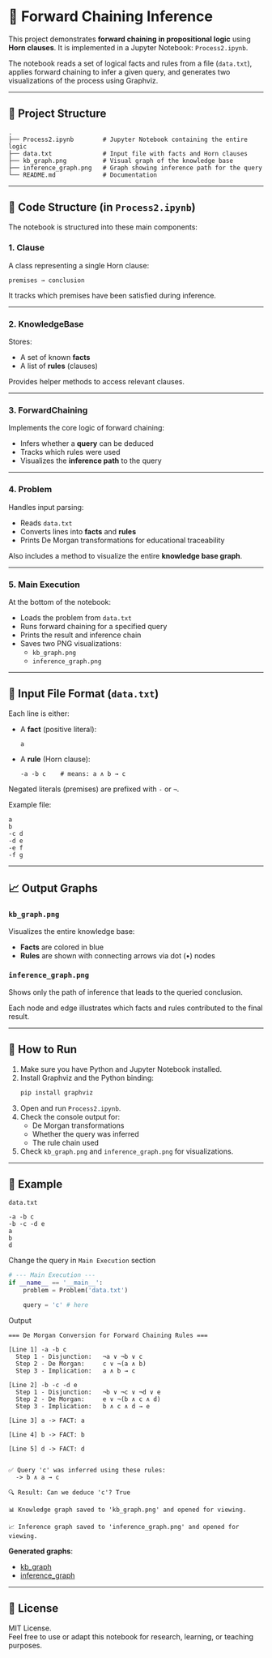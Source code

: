 # 🔁 Forward Chaining Inference

This project demonstrates **forward chaining in propositional logic** using **Horn clauses**. It is implemented in a Jupyter Notebook: `Process2.ipynb`.

The notebook reads a set of logical facts and rules from a file (`data.txt`), applies forward chaining to infer a given query, and generates two visualizations of the process using Graphviz.

---

## 📂 Project Structure

```
.
├── Process2.ipynb        # Jupyter Notebook containing the entire logic
├── data.txt              # Input file with facts and Horn clauses
├── kb_graph.png          # Visual graph of the knowledge base
├── inference_graph.png   # Graph showing inference path for the query
└── README.md             # Documentation
```

---

## 📘 Code Structure (in `Process2.ipynb`)

The notebook is structured into these main components:

### 1. **Clause**
A class representing a single Horn clause:  
```text
premises → conclusion
```
It tracks which premises have been satisfied during inference.

---

### 2. **KnowledgeBase**
Stores:
- A set of known **facts**
- A list of **rules** (clauses)

Provides helper methods to access relevant clauses.

---

### 3. **ForwardChaining**
Implements the core logic of forward chaining:
- Infers whether a **query** can be deduced
- Tracks which rules were used
- Visualizes the **inference path** to the query

---

### 4. **Problem**
Handles input parsing:
- Reads `data.txt`
- Converts lines into **facts** and **rules**
- Prints De Morgan transformations for educational traceability

Also includes a method to visualize the entire **knowledge base graph**.

---

### 5. **Main Execution**
At the bottom of the notebook:
- Loads the problem from `data.txt`
- Runs forward chaining for a specified query
- Prints the result and inference chain
- Saves two PNG visualizations:
  - `kb_graph.png`
  - `inference_graph.png`

---

## 🧾 Input File Format (`data.txt`)

Each line is either:
- A **fact** (positive literal):  
  ```
  a
  ```
- A **rule** (Horn clause):  
  ```
  -a -b c    # means: a ∧ b → c
  ```

Negated literals (premises) are prefixed with `-` or `¬`.

Example file:

```
a
b
-c d
-d e
-e f
-f g
```

---

## 📈 Output Graphs

### `kb_graph.png`
Visualizes the entire knowledge base:
- **Facts** are colored in blue
- **Rules** are shown with connecting arrows via dot (•) nodes

### `inference_graph.png`
Shows only the path of inference that leads to the queried conclusion.

Each node and edge illustrates which facts and rules contributed to the final result.

---

## 🚀 How to Run

1. Make sure you have Python and Jupyter Notebook installed.
2. Install Graphviz and the Python binding:
   ```bash
   pip install graphviz
   ```
3. Open and run `Process2.ipynb`.
4. Check the console output for:
   - De Morgan transformations
   - Whether the query was inferred
   - The rule chain used
5. Check `kb_graph.png` and `inference_graph.png` for visualizations.

---

## 📌 Example

`data.txt`

```text
-a -b c
-b -c -d e
a
b
d
```

Change the query in `Main Execution` section

```python
# --- Main Execution ---
if __name__ == '__main__':
    problem = Problem('data.txt')

    query = 'c' # here
```

Output



```
=== De Morgan Conversion for Forward Chaining Rules ===

[Line 1] -a -b c
  Step 1 - Disjunction:   ¬a ∨ ¬b ∨ c
  Step 2 - De Morgan:     c ∨ ¬(a ∧ b)
  Step 3 - Implication:   a ∧ b → c

[Line 2] -b -c -d e
  Step 1 - Disjunction:   ¬b ∨ ¬c ∨ ¬d ∨ e
  Step 2 - De Morgan:     e ∨ ¬(b ∧ c ∧ d)
  Step 3 - Implication:   b ∧ c ∧ d → e

[Line 3] a -> FACT: a

[Line 4] b -> FACT: b

[Line 5] d -> FACT: d


✅ Query 'c' was inferred using these rules:
  -> b ∧ a → c

🔍 Result: Can we deduce 'c'? True

📊 Knowledge graph saved to 'kb_graph.png' and opened for viewing.

📈 Inference graph saved to 'inference_graph.png' and opened for viewing.
```

**Generated graphs**:

- [kb_graph](kb_graph.png)
- [inference_graph](inference_graph.png)

---

## 📝 License

MIT License.  
Feel free to use or adapt this notebook for research, learning, or teaching purposes.


